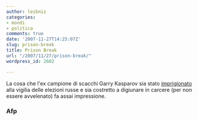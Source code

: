 ```yaml
---
author: leibniz
categories:
- mondi
- politica
comments: true
date: '2007-11-27T14:25:07Z'
slug: prison-break
title: Prison Break
url: "/2007/11/27/prison-break/"
wordpress_id: 2602

---
```

La cosa che l'ex campione di scacchi Garry Kasparov sia stato [imprigionato](http://afp.google.com/article/ALeqM5gUsFuid1cs2JwO37JlXZPxKtdg0Q) alla vigilia delle elezioni russe e sia costretto a digiunare in carcere (per non essere avvelenato) fa assai impressione.


### Afp
